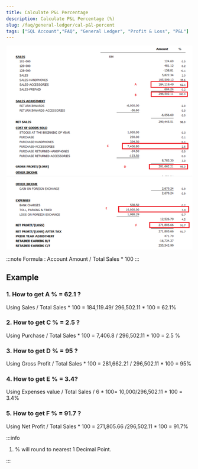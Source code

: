 ```yaml
---
title: Calculate P&L Percentage
description: Calculate P&L Percentage (%)
slug: /faq/general-ledger/cal-p&l-percent
tags: ["SQL Account","FAQ", "General Ledger", "Profit & Loss", "P&L"]
---
```


![1](../../../static/img/general-ledger/cal-p&l-percent/1.png)

:::note
Formula :
Account Amount / Total Sales * 100
:::

## Example

### 1. How to get A % = 62.1 ?

   Using Sales / Total Sales \* 100 = 184,119.49/ 296,502.11 \* 100 = 62.1%

### 2. How to get C % = 2.5 ?

   Using Purchase / Total Sales \* 100 = 7,406.8 / 296,502.11 \* 100 = 2.5 %

### 3. How to get D % = 95 ?

   Using Gross Profit / Total Sales \* 100 = 281,662.21 / 296,502.11 \* 100 = 95%

### 4. How to get E % = 3.4?

   Using Expenses value / Total Sales / 6 \* 100= 10,000/296,502.11 \* 100 = 3.4%

### 5. How to get F % = 91.7 ?

   Using Net Profit / Total Sales \* 100 = 271,805.66 /296,502.11 \* 100 = 91.7%

:::info

1. % will round to nearest 1 Decimal Point.

:::
